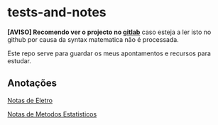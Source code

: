 # tests-and-notes

**\[AVISO\] Recomendo ver o projecto no [gitlab](https://gitlab.com/OnikenX/school-notes)** caso esteja a ler isto no github por causa da syntax matematica não é processada.

Este repo serve para guardar os meus apontamentos e recursos para estudar.

## Anotações

[Notas de Eletro](./Eletro/notas.md)

[Notas de Metodos Estatisticos](./Metodos-Estatisticos/notas.md)
